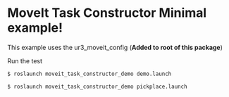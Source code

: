 # MoveIt Task Constructor Minimal example!


This example uses the ur3_moveit_config (**Added to root of this package**)

Run the test
```bash
$ roslaunch moveit_task_constructor_demo demo.launch

$ roslaunch moveit_task_constructor_demo pickplace.launch
```
